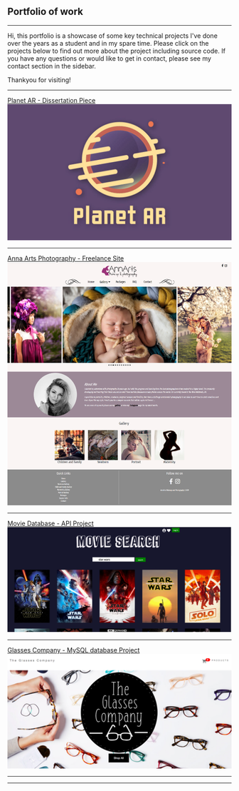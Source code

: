## Portfolio of work

---
Hi, this portfolio is a showcase of some key technical projects I've done over the years as a student and in my spare time. Please click on the projects below to find out more about the project including source code. If you have any questions or would like to get in contact, please see my contact section in the sidebar. 

Thankyou for visiting!

---
[Planet AR - Dissertation Piece](/planetar)
<img src="images/LOGO2.jpg?raw=true"/>

---
[Anna Arts Photography - Freelance Site](/annart)
<img src="images/AnnartHomepage.png?raw=true"/>

---

[Movie Database - API Project](/moviedatabase)
<img src="images/moviedata2.png?raw=true"/>

---

[Glasses Company - MySQL database Project](/glassescompany)
<img src="images/glasses1.png?raw=true"/>

---






---
